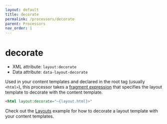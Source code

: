```yaml
---
layout: default
title: decorate
permalink: /processors/decorate
parent: Processors
nav_order: 1
---
```


decorate
========

 - XML attribute: `layout:decorate`
 - Data attribute: `data-layout-decorate`

Used in your content templates and declared in the root tag (usually `<html>`),
this processor takes a [fragment expression](https://www.thymeleaf.org/doc/tutorials/3.0/usingthymeleaf.html#fragments)
that specifies the layout template to decorate with the content template.

```html
<html layout:decorate="~{layout.html}>"
```

Check out the [Layouts](docs/examples/index.md#layouts) example for how to decorate a
layout template with your content templates.
